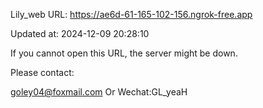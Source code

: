 Lily_web URL: https://ae6d-61-165-102-156.ngrok-free.app

Updated at: 2024-12-09 20:28:10

If you cannot open this URL, the server might be down.

Please contact: 

goley04@foxmail.com Or Wechat:GL_yeaH